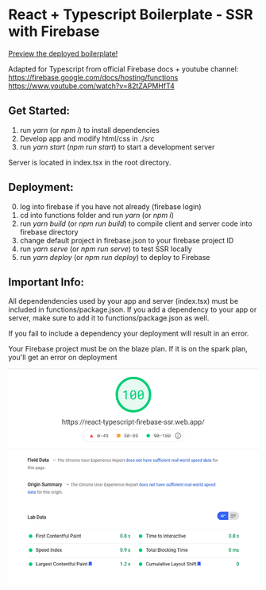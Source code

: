 # React + Typescript Boilerplate - SSR with Firebase # 

[Preview the deployed boilerplate!](https://react-typescript-firebase-ssr.web.app/)

Adapted for Typescript from official Firebase docs + youtube channel:
https://firebase.google.com/docs/hosting/functions
https://www.youtube.com/watch?v=82tZAPMHfT4

## Get Started: ##
1. run *yarn* (or *npm i*) to install dependencies
2. Develop app and modify html/css in ./src
3. run *yarn start* (*npm run start*) to start a development server

Server is located in index.tsx in the root directory.

## Deployment: ##
0. log into firebase if you have not already (firebase login)
1. cd into functions folder and run *yarn* (or *npm i*)
2. run *yarn build* (or *npm run build*) to compile client and server code into firebase directory
3. change default project in firebase.json to your firebase project ID
4. run *yarn serve* (or *npm run serve*) to test SSR locally
5. run *yarn deploy* (or *npm run deploy*) to deploy to Firebase

## Important Info: ##
All dependendencies used by your app and server (index.tsx) must be included in functions/package.json.
If you add a dependency to your app or server, make sure to add it to functions/package.json as well.

If you fail to include a dependency your deployment will result in an error.

Your Firebase project must be on the blaze plan. If it is on the spark plan, you'll get an error on deployment

![PageSpeed Insights](https://github.com/millscan/react-typescript-ssr-firebase/blob/main/docs/pagespeed.png?raw=true)